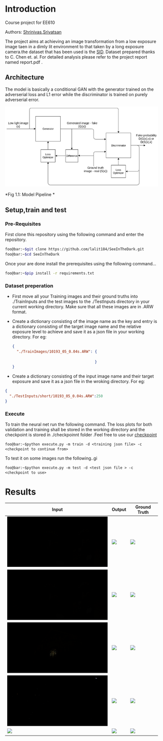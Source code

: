 # Introduction

Course project for EE610 

Authors: [Shrinivas](www.shrinivas.com ),[Srivatsan](www.srivatsan.com)

The project aims at achieving an image transformation from a low exposure image taen in a dimly lit environment to that taken by a long exposure camera.the dataset that has been used is the [SID](https://github.com/cchen156/Learning-to-See-in-the-Dark ). Dataset prepared thanks to C. Chen et. al. For detailed analysis please refer to the project report named report.pdf .

## Architecture

The model is basically a conditional GAN with the generator trained on the adverserial loss and L1 error while the discriminator is trained on purely adverserial error.

![cGAN arch](./Assets/cGAN.png)

*Fig 1.1: Model Pipeline *



## Setup,train and  test

### Pre-Requisites

First clone this repository using the following command and enter the repository.

```bash
foo@bar:~$git clone https://github.com/lalit184/SeeInTheDark.git
foo@bar:~$cd SeeInTheDark
```

Once your are done install the prerequisites using the following command...

```bash
foo@bar:~$pip install -r requirements.txt
```

### Dataset preperation

- First move all your Training images and their ground truths into ./TrainInputs and the test images to the ./TestInputs directory in your current working directory. Make sure that all these images are in .ARW  format. 

- Create a dictionary consisting of the image name as the key and entry is a dictionary consisting of the target image name and the relative exposure level to achieve and save it as a json file in your working directory. For eg:

  ```json
  {
    "./TrainImages/10193_05_0.04s.ARW": {
    																			"Target": "./Sony/long/10193_00_10s.ARW", 																									"Exposure": 250.0
                                        }
  }
  ```

  

- Create a dictionary consisting of the input image name and their target exposure and save it as a json file in the wroking directory. For eg:

```json
{
  "./TestInputs/short/10193_05_0.04s.ARW":250
}
```

### Execute

To train the neural net run the following command. The loss plots for both validation and training shall be stored in the working directory and the checkpoint is stored in ./checkpoinnt folder .Feel free to use our [checkpoint](www.checkpoint.com)

```shell
foo@bar:~$python execute.py -m train -d <training json file> -c <checkpoint to continue from>
```

To test it on some images run the following..gi

```shell
foo@bar:~$python execute.py -m test -d <test json file > -c <checkpoint to use>
```





# Results 

| Input                    | Output                    | Ground Truth          |
| ------------------------ | ------------------------- | --------------------- |
| ![](./Assets/dark2.png ) | ![](./Assets/Output1.png) | ![](./Assets/GT1.png) |
| ![](./Assets/dark2.png)  | ![](./Assets/Output2.png) | ![](./Assets/GT2.png) |
| ![](./Assets/dark3.png)  | ![](./Assets/Output3.png) | ![](./Assets/GT3.png) |
| ![](./Assets/dark4.png)  | ![](./Assets/Output4.png) | ![](./Assets/GT4.png) |
| ![](./Assets/dark5.png)  | ![](./Assets/Output5.png) | ![](./Assets/GT5.png) |

